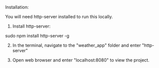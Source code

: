 Installation:

You will need http-server installed to run this locally.

1. Install http-server:
  
  sudo npm install http-server -g

2. In the terminal, navigate to the "weather_app" folder and enter "http-server"

3. Open web browser and enter "localhost:8080" to view the project.